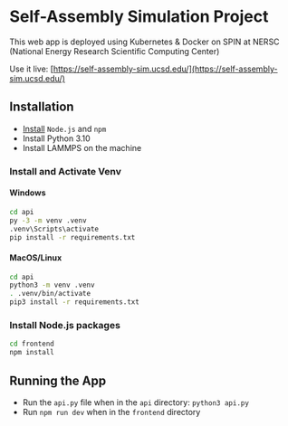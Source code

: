 # Self-Assembly Simulation Project

This web app is deployed using Kubernetes & Docker on SPIN at NERSC (National Energy Research Scientific Computing Center)

Use it live: [https://self-assembly-sim.ucsd.edu/](https://self-assembly-sim.ucsd.edu/)

## Installation

- [Install](https://docs.npmjs.com/downloading-and-installing-node-js-and-npm) `Node.js` and `npm`
- Install Python 3.10
- Install LAMMPS on the machine

### Install and Activate Venv

#### Windows
```bash
cd api
py -3 -m venv .venv
.venv\Scripts\activate
pip install -r requirements.txt
```

#### MacOS/Linux
```bash
cd api
python3 -m venv .venv
. .venv/bin/activate
pip3 install -r requirements.txt
```

### Install Node.js packages
```bash
cd frontend
npm install
```

## Running the App
- Run the `api.py` file when in the `api` directory: `python3 api.py`
- Run `npm run dev` when in the `frontend` directory